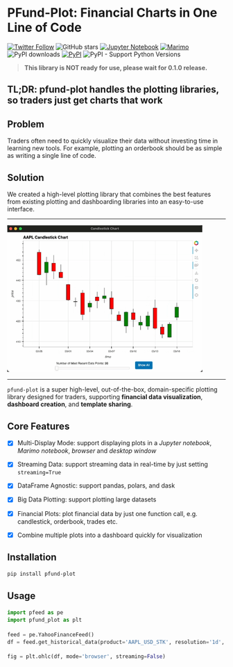 # PFund-Plot: Financial Charts in One Line of Code

[![Twitter Follow](https://img.shields.io/twitter/follow/pfund_ai?style=social)](https://x.com/pfund_ai)
![GitHub stars](https://img.shields.io/github/stars/PFund-Software-Ltd/pfund-plot?style=social)
[![Jupyter Notebook](https://img.shields.io/badge/jupyter-notebook-orange?logo=jupyter)](https://jupyter.org)
[![Marimo](https://marimo.io/shield.svg)](https://marimo.io)
![PyPI downloads](https://img.shields.io/pypi/dm/pfund-plot?label=downloads)
[![PyPI](https://img.shields.io/pypi/v/pfund-plot.svg)](https://pypi.org/project/pfund-plot)
![PyPI - Support Python Versions](https://img.shields.io/pypi/pyversions/pfund-plot)

> **This library is NOT ready for use, please wait for 0.1.0 release.**

## TL;DR: pfund-plot handles the plotting libraries, so traders just get charts that work

## Problem
Traders often need to quickly visualize their data without investing time in learning new tools.
For example, plotting an orderbook should be as simple as writing a single line of code.

## Solution
We created a high-level plotting library that combines the best features from existing plotting and dashboarding libraries into an easy-to-use interface.

---
<img src="docs/assets/candlestick.gif" alt="pfund-plot candlestick streaming example" width="450">

<!-- <div style="display: flex; justify-content: space-around; align-items: center;">
    <img src="docs/assets/candlestick.gif" alt="pfund-plot streaming example" width="450">
    <img src="docs/assets/orderbook.gif" alt="pfund-plot streaming example" width="450">
</div> -->

---

`pfund-plot` is a super high-level, out-of-the-box, domain-specific plotting library designed for traders, supporting **financial data visualization**, **dashboard creation**, and **template sharing**.


## Core Features
- [x] Multi-Display Mode: support displaying plots in a *Jupyter notebook*, *Marimo notebook*, *browser* and *desktop window*
- [x] Streaming Data: support streaming data in real-time by just setting `streaming=True`
- [x] DataFrame Agnostic: support pandas, polars, and dask
- [x] Big Data Plotting: support plotting large datasets
- [x] Financial Plots: plot financial data by just one function call, e.g. candlestick, orderbook, trades etc.
- [x] Combine multiple plots into a dashboard quickly for visualization


## Installation
```bash
pip install pfund-plot
```


## Usage
```python
import pfeed as pe
import pfund_plot as plt

feed = pe.YahooFinanceFeed()
df = feed.get_historical_data(product='AAPL_USD_STK', resolution='1d', rollback_period='1y')

fig = plt.ohlc(df, mode='browser', streaming=False)
```
